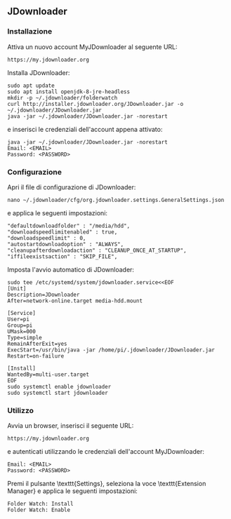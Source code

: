 ## JDownloader

### Installazione

Attiva un nuovo account MyJDownloader al seguente URL:
```
https://my.jdownloader.org
```

Installa JDownloader:
```
sudo apt update
sudo apt install openjdk-8-jre-headless
mkdir -p ~/.jdownloader/folderwatch
curl http://installer.jdownloader.org/JDownloader.jar -o ~/.jdownloader/JDownloader.jar
java -jar ~/.jdownloader/JDownloader.jar -norestart
```

e inserisci le credenziali dell'account appena attivato:
```
java -jar ~/.jdownloader/JDownloader.jar -norestart
Email: <EMAIL>
Password: <PASSWORD>
```

### Configurazione

Apri il file di configurazione di JDownloader:
```
nano ~/.jdownloader/cfg/org.jdownloader.settings.GeneralSettings.json
```

e applica le seguenti impostazioni:
```
"defaultdownloadfolder" : "/media/hdd",
"downloadspeedlimitenabled" : true,
"downloadspeedlimit" : 0,
"autostartdownloadoption" : "ALWAYS",
"cleanupafterdownloadaction" : "CLEANUP_ONCE_AT_STARTUP",
"iffileexistsaction" : "SKIP_FILE",
```

Imposta l'avvio automatico di JDownloader:
```
sudo tee /etc/systemd/system/jdownloader.service<<EOF
[Unit]
Description=JDownloader
After=network-online.target media-hdd.mount

[Service]
User=pi
Group=pi
UMask=000
Type=simple
RemainAfterExit=yes
ExecStart=/usr/bin/java -jar /home/pi/.jdownloader/JDownloader.jar
Restart=on-failure

[Install]
WantedBy=multi-user.target
EOF
sudo systemctl enable jdownloader
sudo systemctl start jdownloader
```

### Utilizzo

Avvia un browser, inserisci il seguente URL:
```
https://my.jdownloader.org
```

e autenticati utilizzando le credenziali dell'account MyJDownloader:
```
Email: <EMAIL>
Password: <PASSWORD>
```

Premi il pulsante \texttt{Settings}, seleziona la voce \texttt{Extension Manager} e applica le seguenti impostazioni:
```
Folder Watch: Install
Folder Watch: Enable
```
